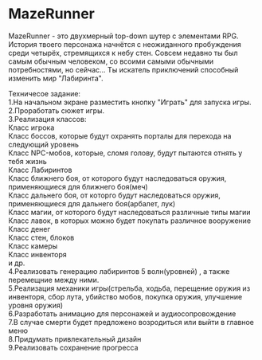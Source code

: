 # MazeRunner
> 
MazeRunner - это двухмерный top-down шутер с элементами RPG. История твоего персонажа начнётся с неожиданного пробуждения среди четырёх, стремящихся к небу стен. Совсем недавно ты был самым обычным человеком, со всоими самыми обычными потребностями, но сейчас... Ты искатель приключений способный изменить мир "Лабиринта".

Техничесое задание:
<br>
1.На начальном экране разместить кнопку "Играть" для запуска игры.
<br>
2.Проработать сюжет игры.
<br>
3.Реализация классов:
<br>
  Класс игрока
  <br>
  Класс боссов, которые будут охранять порталы для перехода на следующий уровень
  <br>
  Класс NPC-мобов, которые, сломя голову, будут пытаются отнять у тебя жизнь
<br>
  Класс Лабиринтов
<br>
  Класс ближнего боя, от которого будут наследоваться оружия, применяющиеся для ближнего боя(меч)
<br>
  Класс дальнего боя, от которго будут наследоваться оружия, применяющиеся для дальнего боя(арбалет, лук)
<br>
  Класс магии, от которого будут наследоваться различные типы магии
<br>
  Класс лавок, в которых можно будет покупать различное вооружение
<br>
  Класс денег
<br>
  Класс стен, блоков
<br>
  Класс камеры
<br>
  Класс инвенторя
<br>
  и др.
<br>
4.Реализовать генерацию  лабиринтов 5 волн(уровней) , а также перемещние между ними.
<br>
5.Реализация механики игры(стрельба, ходьба, перещение оружия из инвенторя, сбор лута, убийство мобов, покупка оружия, улучшение уровня оружия)
<br>
6.Разработать анимацию для персонажей и аудиосопровождение
<br>
7.В случае смерти будет предложено возродиться или выйти в главное меню
<br>
8.Придумать привлекательный дизайн
<br>
9.Реализовать сохранение прогресса
